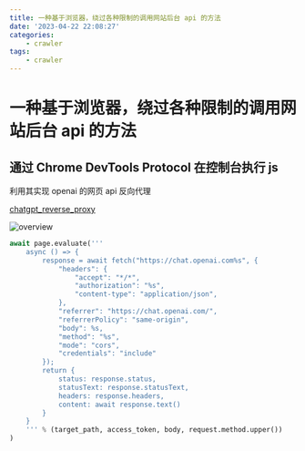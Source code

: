 ```yaml
---
title: 一种基于浏览器，绕过各种限制的调用网站后台 api 的方法
date: '2023-04-22 22:08:27'
categories:
    - crawler
tags:
    - crawler
---
```


# 一种基于浏览器，绕过各种限制的调用网站后台 api 的方法

## 通过 Chrome DevTools Protocol 在控制台执行 js

利用其实现 openai 的网页 api 反向代理

[chatgpt_reverse_proxy](https://github.com/dreamhunter2333/chatgpt_reverse_proxy)

![overview](/imgs/chatgpt_reverse_proxy/overview.png)

```python
await page.evaluate('''
    async () => {
        response = await fetch("https://chat.openai.com%s", {
            "headers": {
                "accept": "*/*",
                "authorization": "%s",
                "content-type": "application/json",
            },
            "referrer": "https://chat.openai.com/",
            "referrerPolicy": "same-origin",
            "body": %s,
            "method": "%s",
            "mode": "cors",
            "credentials": "include"
        });
        return {
            status: response.status,
            statusText: response.statusText,
            headers: response.headers,
            content: await response.text()
        }
    }
    ''' % (target_path, access_token, body, request.method.upper())
)
```
